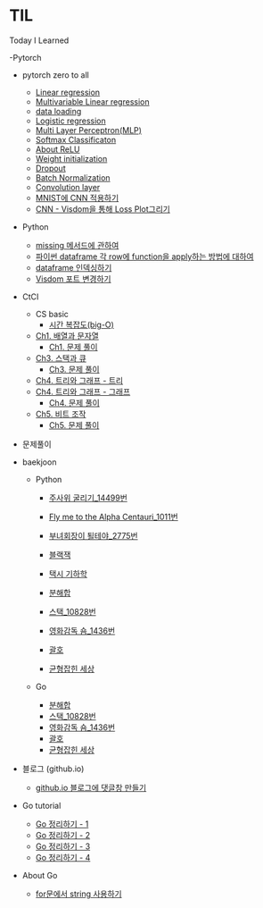 # TIL
Today I Learned

-Pytorch
  - pytorch zero to all
    - [Linear regression](https://already-ready.github.io/2020/04/02/Pytorch-Linear-regression-%EA%B8%B0%EB%B3%B8%EC%A0%95%EB%A6%AC/)
    - [Multivariable Linear regression](https://already-ready.github.io/2020/04/06/Pytorch-Multivariable-Linear-regression/)
    - [data loading](https://already-ready.github.io/2020/04/07/Pytorch-data-loading-with-DataLoader/)
    - [Logistic regression](https://already-ready.github.io/2020/04/08/Pytorch-Logistic-regression/)
    - [Multi Layer Perceptron(MLP)](https://already-ready.github.io/2020/04/10/Pytorch-Multi-Layer-Perceptron-MLP/)
    - [Softmax Classificaton](https://already-ready.github.io/2020/04/13/Pytorch-Softmax-classification/)
    - [About ReLU](https://already-ready.github.io/2020/04/14/Pytorch-ReLU/)
    - [Weight initialization](https://already-ready.github.io/2020/04/16/Pytorch-weight-initialization/)
    - [Dropout](https://already-ready.github.io/2020/04/18/Pytorch-Dropout/)
    - [Batch Normalization](https://already-ready.github.io/2020/04/21/Pytorch-Batch-Normalization/)
    - [Convolution layer](https://already-ready.github.io/2020/04/30/Pytorch-Convolution-layer/)
    - [MNIST에 CNN 적용하기](https://already-ready.github.io/2020/05/01/Pytorch-MNIST-CNN/)
    - [CNN - Visdom을 통해 Loss Plot그리기](https://already-ready.github.io/2020/05/06/Pytorch-visdom%EC%9C%BC%EB%A1%9C-Loss-plot%EA%B7%B8%EB%A6%AC%EA%B8%B0/)
    
- Python
  - [missing 메서드에 관하여](https://already-ready.github.io/2020/03/17/%ED%8C%8C%EC%9D%B4%EC%8D%AC-%EB%94%95%EC%85%94%EB%84%88%EB%A6%AC-missing-%EB%A9%94%EC%84%9C%EB%93%9C%EC%97%90-%EA%B4%80%ED%95%98%EC%97%AC/)
  - [파이썬 dataframe 각 row에 function을 apply하는 방법에 대하여](https://already-ready.github.io/2020/03/24/%ED%8C%8C%EC%9D%B4%EC%8D%AC-dataframe-function-apply-%EB%B0%A9%EB%B2%95-without-iterrrows/)
  - [dataframe 인덱싱하기](https://already-ready.github.io/2020/03/29/%ED%8C%8C%EC%9D%B4%EC%8D%AC-dataframe-loc-iloc-%EC%9D%B8%EB%8D%B1%EC%8B%B1/)
  - [Visdom 포트 변경하기](https://already-ready.github.io/2020/04/25/%ED%8C%8C%EC%9D%B4%EC%8D%AC-visdom-port-%EB%B3%80%EA%B2%BD%ED%95%98%EA%B8%B0/)

- CtCI
  - CS basic
    - [시간 복잡도(big-O)](https://already-ready.github.io/2020/01/23/%EC%8B%9C%EA%B0%84%EB%B3%B5%EC%9E%A1%EB%8F%84-big-O/)
  - [Ch1. 배열과 문자열](https://already-ready.github.io/2020/01/30/CtCI-Ch1-%EB%B0%B0%EC%97%B4%EA%B3%BC-%EB%AC%B8%EC%9E%90%EC%97%B4/)
    - [Ch1. 문제 풀이](https://github.com/Already-Ready/CtCI_Python/tree/master/Ch_1)
  - [Ch3. 스택과 큐](https://already-ready.github.io/2020/02/04/CtCI-Ch3-%EC%8A%A4%ED%83%9D%EA%B3%BC%ED%81%90/)
    - [Ch3. 문제 풀이](https://github.com/Already-Ready/CtCI_Python/tree/master/Ch_3)
  - [Ch4. 트리와 그래프 - 트리](https://already-ready.github.io/2020/02/12/CtCI-Ch4-%ED%8A%B8%EB%A6%AC%EC%99%80-%EA%B7%B8%EB%9E%98%ED%94%84/)  
  - [Ch4. 트리와 그래프 - 그래프](https://already-ready.github.io/2020/02/12/CtCI-Ch4-%ED%8A%B8%EB%A6%AC%EC%99%80-%EA%B7%B8%EB%9E%98%ED%94%84-2/)  
    - [Ch4. 문제 풀이](https://github.com/Already-Ready/CtCI_Python/tree/master/Ch_4)
  - [Ch5. 비트 조작](https://already-ready.github.io/2020/03/04/CtCI-Ch5-%EB%B9%84%ED%8A%B8-%EC%A1%B0%EC%9E%91/)
    - [Ch5. 문제 풀이](https://github.com/Already-Ready/CtCI_Python/tree/master/Ch_5)




- 문제풀이
- baekjoon
  - Python
    - [주사위 굴리기_14499번](https://already-ready.github.io/2019/12/27/%EC%A3%BC%EC%82%AC%EC%9C%84%EA%B5%B4%EB%A6%AC%EA%B8%B0-14499%EB%B2%88/)

    - [Fly me to the Alpha Centauri_1011번](https://already-ready.github.io/2019/12/30/Fly%20me%20to%20the%20Alpha%20Centauri/)
    - [부녀회장이 퇼테야_2775번](https://already-ready.github.io/2020/01/01/%EB%B6%80%EB%85%80%ED%9A%8C%EC%9E%A5%EC%9D%B4%EB%90%A0%ED%85%8C%EC%95%BC-2775%EB%B2%88/)
    - [블랙잭](https://already-ready.github.io/2020/01/03/%EB%B8%94%EB%9E%99%EC%9E%AD-2798%EB%B2%88/)
    - [택시 기하학](https://already-ready.github.io/2020/01/03/%ED%83%9D%EC%8B%9C%EA%B8%B0%ED%95%98%ED%95%99-3053%EB%B2%88/)
    - [분해합](https://already-ready.github.io/2020/01/08/%EB%B6%84%ED%95%B4%ED%95%A9-2231%EB%B2%88/)  
    - [스택_10828번](https://already-ready.github.io/2020/01/15/%EC%8A%A4%ED%83%9D-10828%EB%B2%88/)  
    - [영화감독 숌_1436번](https://already-ready.github.io/2020/01/15/%EC%98%81%ED%99%94%EA%B0%90%EB%8F%85-%EC%88%8C-1436%EB%B2%88/)  
    - [괄호](https://already-ready.github.io/2020/01/16/%EA%B4%84%ED%98%B8-9012%EB%B2%88/)   
    - [균형잡힌 세상](https://already-ready.github.io/2020/01/19/%EA%B7%A0%ED%98%95%EC%9E%A1%ED%9E%8C-%EC%84%B8%EC%83%81-4949%EB%B2%88/)
    
  - Go
    - [분해합](https://already-ready.github.io/2020/01/08/%EB%B6%84%ED%95%B4%ED%95%A9-2231%EB%B2%88/)  
    - [스택_10828번](https://already-ready.github.io/2020/01/15/%EC%8A%A4%ED%83%9D-10828%EB%B2%88/)  
    - [영화감독 숌_1436번](https://already-ready.github.io/2020/01/15/%EC%98%81%ED%99%94%EA%B0%90%EB%8F%85-%EC%88%8C-1436%EB%B2%88/)  
    - [괄호](https://already-ready.github.io/2020/01/16/%EA%B4%84%ED%98%B8-9012%EB%B2%88/)  
    - [균형잡힌 세상](https://already-ready.github.io/2020/01/19/%EA%B7%A0%ED%98%95%EC%9E%A1%ED%9E%8C-%EC%84%B8%EC%83%81-4949%EB%B2%88/)

- 블로그 (github.io)
  - [github.io 블로그에 댓글창 만들기](https://already-ready.github.io/2020/01/03/hexo%EB%B8%94%EB%A1%9C%EA%B7%B8-%EB%8C%93%EA%B8%80%EC%B0%BD%EB%A7%8C%EB%93%A4%EA%B8%B0-icarus%ED%85%8C%EB%A7%88/)  



- Go tutorial
  - [Go 정리하기 - 1](https://already-ready.github.io/2020/01/06/Golang-%EC%A0%95%EB%A6%AC%ED%95%98%EA%B8%B0-1/)
  - [Go 정리하기 - 2](https://already-ready.github.io/2020/01/07/Golang-%EC%A0%95%EB%A6%AC%ED%95%98%EA%B8%B0-2/)
  - [Go 정리하기 - 3](https://already-ready.github.io/2020/01/08/Golang-%EC%A0%95%EB%A6%AC%ED%95%98%EA%B8%B0-3/)
  - [Go 정리하기 - 4](https://already-ready.github.io/2020/01/09/Golang-%EC%A0%95%EB%A6%AC%ED%95%98%EA%B8%B0-4/)
  
  
- About Go
  - [for문에서 string 사용하기](https://already-ready.github.io/2020/01/15/for%EB%AC%B8%EC%97%90%EC%84%9C-string-%EC%82%AC%EC%9A%A9%ED%95%98%EA%B8%B0/)



